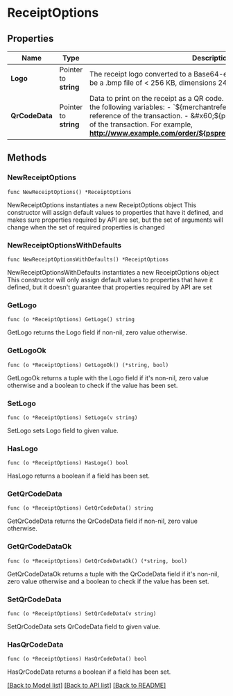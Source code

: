 # ReceiptOptions

## Properties

Name | Type | Description | Notes
------------ | ------------- | ------------- | -------------
**Logo** | Pointer to **string** | The receipt logo converted to a Base64-encoded string. The image must be a .bmp file of &lt; 256 KB, dimensions 240 (H) x 384 (W) px. | [optional] 
**QrCodeData** | Pointer to **string** | Data to print on the receipt as a QR code. This can include static text and the following variables:  - &#x60;${merchantreference}&#x60;: the merchant reference of the transaction. - &#x60;${pspreference}&#x60;: the PSP reference of the transaction.   For example, **http://www.example.com/order/${pspreference}/${merchantreference}**. | [optional] 

## Methods

### NewReceiptOptions

`func NewReceiptOptions() *ReceiptOptions`

NewReceiptOptions instantiates a new ReceiptOptions object
This constructor will assign default values to properties that have it defined,
and makes sure properties required by API are set, but the set of arguments
will change when the set of required properties is changed

### NewReceiptOptionsWithDefaults

`func NewReceiptOptionsWithDefaults() *ReceiptOptions`

NewReceiptOptionsWithDefaults instantiates a new ReceiptOptions object
This constructor will only assign default values to properties that have it defined,
but it doesn't guarantee that properties required by API are set

### GetLogo

`func (o *ReceiptOptions) GetLogo() string`

GetLogo returns the Logo field if non-nil, zero value otherwise.

### GetLogoOk

`func (o *ReceiptOptions) GetLogoOk() (*string, bool)`

GetLogoOk returns a tuple with the Logo field if it's non-nil, zero value otherwise
and a boolean to check if the value has been set.

### SetLogo

`func (o *ReceiptOptions) SetLogo(v string)`

SetLogo sets Logo field to given value.

### HasLogo

`func (o *ReceiptOptions) HasLogo() bool`

HasLogo returns a boolean if a field has been set.

### GetQrCodeData

`func (o *ReceiptOptions) GetQrCodeData() string`

GetQrCodeData returns the QrCodeData field if non-nil, zero value otherwise.

### GetQrCodeDataOk

`func (o *ReceiptOptions) GetQrCodeDataOk() (*string, bool)`

GetQrCodeDataOk returns a tuple with the QrCodeData field if it's non-nil, zero value otherwise
and a boolean to check if the value has been set.

### SetQrCodeData

`func (o *ReceiptOptions) SetQrCodeData(v string)`

SetQrCodeData sets QrCodeData field to given value.

### HasQrCodeData

`func (o *ReceiptOptions) HasQrCodeData() bool`

HasQrCodeData returns a boolean if a field has been set.


[[Back to Model list]](../README.md#documentation-for-models) [[Back to API list]](../README.md#documentation-for-api-endpoints) [[Back to README]](../README.md)


